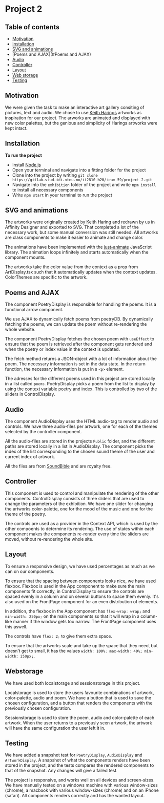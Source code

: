 # Project 2

## Table of contents
* [Motivation](#motivation)
* [Installation](#installation)
* [SVG and animations](#SVG)
* [Poems and AJAX](#Poems and AJAX)
* [Audio](#Audio)
* [Controller](#controller)
* [Layout](#layout)
* [Web storage](#webstorage)
* [Testing](#testing)



## Motivation

We were given the task to make an interactive art gallery consiting of pictures, text and audio. 
We chose to use [Keith Harings](https://www.haring.com/!/about-haring/bio) artworks as inspiration for our project.
The arworks are animated and displayed with new color palettes, but the genious and simplicity of Harings artworks were kept intact.

## Installation
**To run the project**

* Install [Node.js](https://nodejs.org)
* Open your terminal and navigate into a fitting folder for the project
* Clone into the project by writing `git clone https://gitlab.stud.idi.ntnu.no/it2810-h20/team-59/project-2.git`
* Navigate into the `exhibition` folder of the project and write `npm install` to install all necessary components
* Write `npm start` in your terminal to run the project


## SVG and animations

The artworks were originally created by Keith Haring and redrawn by us in Affinity Designer and exported to SVG. That completed a lot of the necessary work, but some manual conversion was still needed.
All artworks are class components to make it easier to animate and change color. 

The animations have been implemented with the [just-animate](https://just-animate.github.io/) JavaScript library. The animation loops infinitely and starts automatically when the component mounts.

The artworks take the color value from the context as a prop from ArtDisplay.tsx such that it automatically updates when the context updates.
ColorThemes are specific to the artwork.


## Poems and AJAX

The component PoetryDisplay is responsible for handling the poems. It is a functional arrow component.

We use AJAX to dynamically fetch poems from poetryDB. By dynamically fetching the poems, we can update the poem without re-rendering the whole website.

The component PoetryDisplay fetches the chosen poem with `useEffect` to ensure that the poem is retrieved after the component gets rendered and when the poetry or index value in the context is updated.

The fetch method returns a JSON-object with a lot of information about the poem. The necessary information is set in the data state.
In the return function, the necessary information is put in a `<p>` element.

The adresses for the different poems used in this project are stored locally in a list called `poems`. 
PoetryDisplay picks a poem from the list to display by using the context variable poetry and index. This is controlled by two of the sliders in ControlDisplay.

## Audio

The component AudioDisplay uses the HTML audio-tag to render audio and controls. We have three audio-files per artwork, one for each of the themes selected by the controller component.

All the audio-files are stored in the projects `Public` folder, and the different paths are stored locally in a list in AudioDisplay. The component picks the index of the list corresponding to the chosen sound theme of the user and current index of artwork.

All the files are from [SoundBible](http://soundbible.com/tags-mp3.html) and are royalty free.

## Controller

This component is used to control and manipulate the rendering of the other components. 
ControlDisplay consists of three sliders that are used to change the parameters of the exhibition. We have one slider for changing the artworks color-palette, 
one for the mood of the music and one for the theme of the poetry.

The controls are used as a provider in the Context API, which is used by the other compoents to determine its rendering.
The use of states within each component makes the components re-render every time the sliders are moved, without re-rendering the whole site.

## Layout

To ensure a responsive design, we have used percentages as much as we can on our components.

To ensure that the spacing between components looks nice, we have used flexbox. Flexbox is used in the App component to make sure the main components fit correctly, in ControlDisplay to ensure the controls are spaced evenly in a column and on several buttons to space them evenly. It's also used on the FrontPage component for an even distribution of elements. 

In addition, the flexbox in the App component has `flex-wrap: wrap;` and `min-width: 250px;` on the main components so that it will wrap in a column-like manner if the window gets too narrow. The FrontPage component uses this aswell.

The controls have `flex: 2;` to give them extra space.

To ensure that the artworks scale and take up the space that they need, but doesn't get to small, it has the values `width: 100%; max-width: 40%; min-width: 250px;`.

## Webstorage

We have used both localstorage and sessionstorage in this project. 

Localstorage is used to store the users favourite combinations of artwork, color-palette, audio and poem. We have a button that is used to save the chosen configuration, and a button that renders the components with the previously chosen configuration.

Sessionstorage is used to store the poem, audio and color-palette of each artwork. When the user returns to a previously seen artwork, the artwork will have the same configuration the user left it in. 

## Testing

We have added a snapshot test for `PoetryDisplay`, `AudioDisplay` and `ArtworkDisplay`. A snapshot of what the components renders have been stored in the project, and the tests compares the rendered components to that of the snapshot. Any changes will give a failed test.

The project is responsive, and works well on all devices and screen-sizes. We have manually tested on a windows machine with various window-sizes (chrome), a macbook with various window-sizes (chrome) and on an iPhone (safari). All components renders correctly and has the wanted layout.
